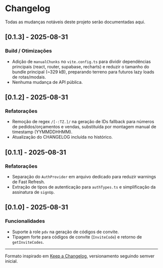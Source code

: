 # Changelog

Todas as mudanças notáveis deste projeto serão documentadas aqui.

## [0.1.3] - 2025-08-31
### Build / Otimizações
- Adição de `manualChunks` no `vite.config.ts` para dividir dependências principais (react, router, supabase, recharts) e reduzir o tamanho do bundle principal (~329 kB), preparando terreno para futuros lazy loads de rotas/modais.
- Nenhuma mudança de API pública.

## [0.1.2] - 2025-08-31
### Refatorações
- Remoção de regex `/[-:TZ.]/` na geração de IDs fallback para números de pedidos/orçamentos e vendas, substituída por montagem manual de timestamp (YYMMDDHHMM).
- Atualização do CHANGELOG incluída no histórico.

## [0.1.1] - 2025-08-31
### Refatorações
- Separação do `AuthProvider` em arquivo dedicado para reduzir warnings de Fast Refresh.
- Extração de tipos de autenticação para `authTypes.ts` e simplificação da assinatura de `signUp`.

## [0.1.0] - 2025-08-31
### Funcionalidades
- Suporte à role `pdv` na geração de códigos de convite.
- Tipagem forte para códigos de convite (`InviteCode`) e retorno de `getInviteCodes`.

---
Formato inspirado em [Keep a Changelog](https://keepachangelog.com/), versionamento seguindo semver inicial.
